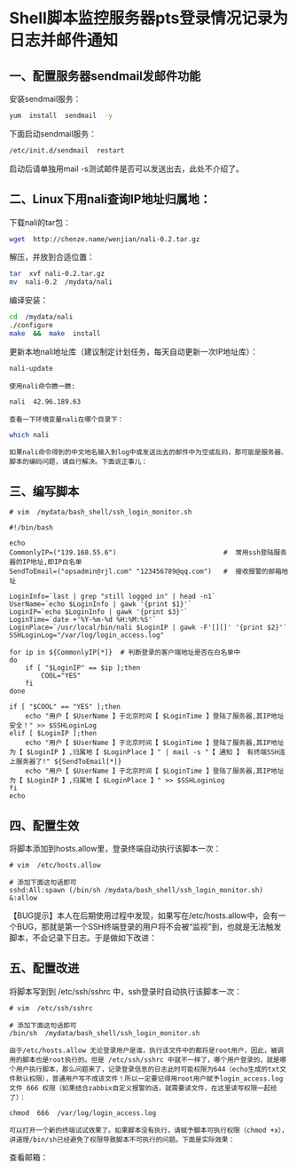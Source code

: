  # Shell脚本监控服务器pts登录情况记录为日志并邮件通知
 
## 一、配置服务器sendmail发邮件功能
 
 安装sendmail服务：
```sh
yum  install  sendmail  -y
```

 下面启动sendmail服务：
```sh
/etc/init.d/sendmail  restart
```

启动后请单独用mail -s测试邮件是否可以发送出去，此处不介绍了。

## 二、Linux下用nali查询IP地址归属地：
  
  下载nali的tar包：
```sh
wget  http://chenze.name/wenjian/nali-0.2.tar.gz
```

  解压，并放到合适位置：
```sh
tar  xvf nali-0.2.tar.gz
mv  nali-0.2  /mydata/nali
```

  编译安装：
```sh
cd  /mydata/nali
./configure
make  &&  make  install
```

  更新本地nali地址库（建议制定计划任务，每天自动更新一次IP地址库）：
```sh
nali-update
```
    使用nali命令瞧一瞧:
```sh
nali  42.96.189.63
```
    查看一下环境变量nali在哪个目录下：
```sh
which nali
```
    如果nali命令得到的中文地名输入到log中或发送出去的邮件中为空或乱码，那可能是服务器、脚本的编码问题，请自行解决。下面说正事儿：

## 三、编写脚本

```
# vim  /mydata/bash_shell/ssh_login_monitor.sh

#!/bin/bash

echo
CommonlyIP=("139.168.55.6")                           #  常用ssh登陆服务器的IP地址,即IP白名单
SendToEmail=("opsadmin@rjl.com" "123456789@qq.com")   #  接收报警的邮箱地址

LoginInfo=`last | grep "still logged in" | head -n1`
UserName=`echo $LoginInfo | gawk '{print $1}'`
LoginIP=`echo $LoginInfo | gawk '{print $3}'`
LoginTime=`date +'%Y-%m-%d %H:%M:%S'`
LoginPlace=`/usr/local/bin/nali $LoginIP | gawk -F'[][]' '{print $2}'`
SSHLoginLog="/var/log/login_access.log"

for ip in ${CommonlyIP[*]}  # 判断登录的客户端地址是否在白名单中
do
    if [ "$LoginIP" == $ip ];then
        COOL="YES"
    fi
done

if [ "$COOL" == "YES" ];then
    echo "用户【 $UserName 】于北京时间【 $LoginTime 】登陆了服务器,其IP地址安全！" >> $SSHLoginLog
elif [ $LoginIP ];then
    echo "用户【 $UserName 】于北京时间【 $LoginTime 】登陆了服务器,其IP地址为【 $LoginIP 】,归属地【 $LoginPlace 】" | mail -s "【 通知 】 有终端SSH连上服务器了!" ${SendToEmail[*]}
    echo "用户【 $UserName 】于北京时间【 $LoginTime 】登陆了服务器,其IP地址为【 $LoginIP 】,归属地【 $LoginPlace 】" >> $SSHLoginLog
fi
echo
```
  
## 四、配置生效
  将脚本添加到hosts.allow里，登录终端自动执行该脚本一次：
  ```
  # vim  /etc/hosts.allow
  
  # 添加下面这句话即可
  sshd:All:spawn (/bin/sh /mydata/bash_shell/ssh_login_monitor.sh) &:allow
  ```
  
 【BUG提示】本人在后期使用过程中发现，如果写在/etc/hosts.allow中，会有一个BUG，那就是第一个SSH终端登录的用户将不会被“监视”到，也就是无法触发脚本，不会记录下日志。于是做如下改进：

## 五、配置改进
   将脚本写到到 /etc/ssh/sshrc 中，ssh登录时自动执行该脚本一次：
```
# vim  /etc/ssh/sshrc

# 添加下面这句话即可
/bin/sh  /mydata/bash_shell/ssh_login_monitor.sh
```

    由于/etc/hosts.allow 无论登录用户是谁，执行该文件中的都将是root用户，因此，被调用的脚本也是root执行的。但是 /etc/ssh/sshrc 中就不一样了，哪个用户登录的，就是哪个用户执行脚本，那么问题来了，记录登录信息的日志此时可能权限为644（echo生成的txt文件默认权限），普通用户写不成该文件！所以一定要记得用root用户赋予login_access.log文件 666 权限（如果结合zabbix自定义报警的话，就需要读文件，在这里读写权限一起给了）：
   
```
chmod  666  /var/log/login_access.log
```
    可以打开一个新的终端试试效果了。如果脚本没有执行，请赋予脚本可执行权限（chmod +x），讲道理/bin/sh已经避免了权限导致脚本不可执行的问题。下面是实际效果：

  查看邮箱：
